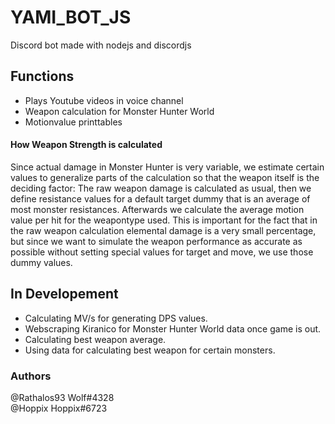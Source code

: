 # YAMI_BOT_JS
Discord bot made with nodejs and discordjs

## Functions
- Plays Youtube videos in voice channel
- Weapon calculation for Monster Hunter World
- Motionvalue printtables

#### How Weapon Strength is calculated
Since actual damage in Monster Hunter is very variable, we estimate certain values to generalize parts of the calculation so that the weapon itself is the deciding factor: The raw weapon damage is calculated as usual, then we define resistance values for a default target dummy that is an average of most monster resistances. Afterwards we calculate the average motion value per hit for the weapontype used. This is important for the fact that in the raw weapon calculation elemental damage is a very small percentage, but since we want to simulate the weapon performance as accurate as possible without setting special values for target and move, we use those dummy values.

## In Developement
- Calculating MV/s for generating DPS values.
- Webscraping Kiranico for Monster Hunter World data once game is out.
- Calculating best weapon average.
- Using data for calculating best weapon for certain monsters.

### Authors
@Rathalos93 Wolf#4328 <br />
@Hoppix Hoppix#6723
